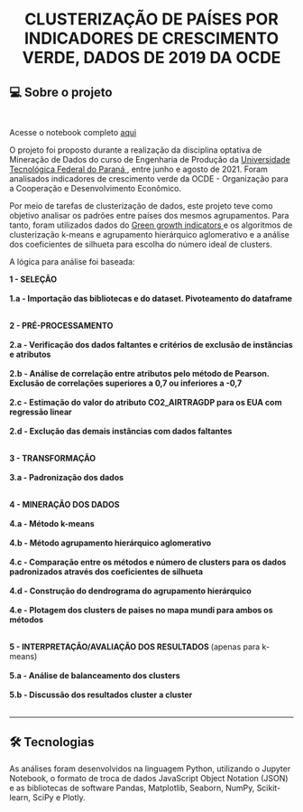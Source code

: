  
# <p align="center"> <b> CLUSTERIZAÇÃO DE PAÍSES POR INDICADORES DE CRESCIMENTO VERDE, DADOS DE 2019 DA OCDE </b> 

##  💻 Sobre o projeto</br> </br> 

Acesse o notebook completo <a href="https://github.com/diassmatheus/ClusterizacaoDadosOCDE/blob/master/CLUSTERIZACAO_DE_PAISES_POR_INDICADORES_DE_CRESCIMENTO_VERDE.ipynb"> aqui </a>

O projeto foi proposto durante a realização da disciplina optativa de Mineração de Dados do curso de Engenharia de Produção da <a href="http://www.utfpr.edu.br/"> Universidade Tecnológica Federal do Paraná </a>, entre junho e agosto de 2021. Foram analisados indicadores de crescimento verde da OCDE - Organização para a Cooperação e Desenvolvimento Econômico.

Por meio de tarefas de clusterização de dados, este projeto teve como objetivo analisar os padrões entre países dos mesmos agrupamentos.
Para tanto, foram utilizados dados do <a href="https://www.oecd-ilibrary.org/environment/data/oecd-environment-statistics/green-growth-indicators_data-00665-en"> Green growth indicators </a> e os algoritmos de clusterização k-means e agrupamento hierárquico aglomerativo e a análise dos coeficientes de silhueta para escolha do número ideal de clusters.
  
A lógica para análise foi baseada:

<b> 1 - SELEÇÃO </b>  </br></br>
<b> 1.a - Importação das bibliotecas e do dataset. Pivoteamento do dataframe </b>  </br></br>

<b> 2 - PRÉ-PROCESSAMENTO  </b> </br></br>
<b> 2.a - Verificação dos dados faltantes e critérios de exclusão de instâncias e atributos  </b> </br></br>
<b> 2.b - Análise de correlação entre atributos pelo método de Pearson. Exclusão de correlações superiores a 0,7 ou inferiores a -0,7  </b> </br></br>
<b> 2.c - Estimação do valor do atributo CO2_AIRTRAGDP para os EUA com regressão linear  </b> </br></br>
<b> 2.d - Exclução das demais instâncias com dados faltantes  </b> </br></br>

<b> 3 - TRANSFORMAÇÃO  </b> </br></br>
<b> 3.a - Padronização dos dados  </b> </br></br>

<b> 4 - MINERAÇÃO DOS DADOS  </b> </br></br>
<b> 4.a - Método k-means  </b> </br></br>
<b> 4.b - Método agrupamento hierárquico aglomerativo  </b> </br></br>
<b> 4.c - Comparação entre os métodos e número de clusters para os dados padronizados através dos coeficientes de silhueta  </b> </br></br>
<b> 4.d - Construção do dendrograma do agrupamento hierárquico  </b> </br></br>
<b> 4.e - Plotagem dos clusters de paises no mapa mundi para ambos os métodos  </b> </br></br>

<b> 5 - INTERPRETAÇÃO/AVALIAÇÃO DOS RESULTADOS  </b> (apenas para k-means) </br></br>
<b> 5.a - Análise de balanceamento dos clusters  </b> </br></br>
<b> 5.b - Discussão dos resultados cluster a cluster  </b> </br></br>

---

## 🛠 Tecnologias

As análises foram desenvolvidos na linguagem Python, utilizando o Jupyter Notebook,  o formato de troca de dados JavaScript Object Notation (JSON) e as bibliotecas de software Pandas, Matplotlib, Seaborn, NumPy, Scikit-learn, SciPy e Plotly.
